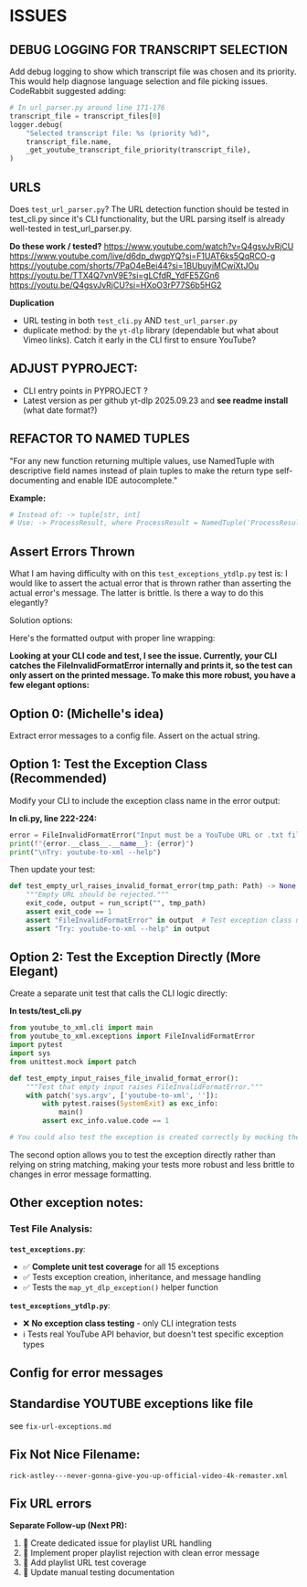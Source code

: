 # ISSUES

## DEBUG LOGGING FOR TRANSCRIPT SELECTION
Add debug logging to show which transcript file was chosen and its priority. This would help diagnose language selection and file picking issues. CodeRabbit suggested adding:

```python
# In url_parser.py around line 171-176
transcript_file = transcript_files[0]
logger.debug(
    "Selected transcript file: %s (priority %d)",
    transcript_file.name,
    _get_youtube_transcript_file_priority(transcript_file),
)
```

## URLS
Does `test_url_parser.py`? The URL detection function should be tested in test_cli.py since it's CLI functionality, but the URL parsing itself is already well-tested in test_url_parser.py.

**Do these work / tested?**
https://www.youtube.com/watch?v=Q4gsvJvRjCU
https://www.youtube.com/live/d6dp_dwgpYQ?si=F1UAT6ks5QqRCO-g
https://youtube.com/shorts/7PaO4eBei44?si=1BUbuyiMCwiXtJOu
https://youtu.be/TTX4Q7vnV9E?si=gLCfdR_YdFE5ZGn6
https://youtu.be/Q4gsvJvRjCU?si=HXoO3rP77S6b5HG2
  

**Duplication**
- URL testing in both `test_cli.py` AND `test_url_parser.py`
- duplicate method: by the `yt-dlp` library (dependable but what about Vimeo links). Catch it early in the CLI first to ensure YouTube?

## ADJUST PYPROJECT:
- CLI entry points in PYPROJECT ?
- Latest version as per github yt-dlp 2025.09.23 and **see readme install** (what date format?)

## REFACTOR TO NAMED TUPLES
"For any new function returning multiple values, use NamedTuple with descriptive field names instead of plain tuples to make the return type self-documenting and enable IDE autocomplete."

**Example:**
```python
# Instead of: -> tuple[str, int]
# Use: -> ProcessResult, where ProcessResult = NamedTuple('ProcessResult', [('content', str), ('count', int)])
```

## Assert Errors Thrown

What I am having difficulty with on this `test_exceptions_ytdlp.py` test is: I would like to assert the actual error that is thrown rather than asserting the actual error's message. The latter is brittle. Is there a way to do this elegantly?

Solution options:

<options>
Here's the formatted output with proper line wrapping:

**Looking at your CLI code and test, I see the issue. Currently, your CLI catches the FileInvalidFormatError internally and prints it, so the test can only assert on the printed message. To make this more robust, you have a few elegant options:**

## Option 0: (Michelle's idea)
Extract error messages to a config file. Assert on the actual string.

## Option 1: Test the Exception Class (Recommended)

Modify your CLI to include the exception class name in the error output:

**In cli.py, line 222-224:**
```python
error = FileInvalidFormatError("Input must be a YouTube URL or .txt file")
print(f"{error.__class__.__name__}: {error}")
print("\nTry: youtube-to-xml --help")
```

Then update your test:

```python
def test_empty_url_raises_invalid_format_error(tmp_path: Path) -> None:
    """Empty URL should be rejected."""
    exit_code, output = run_script("", tmp_path)
    assert exit_code == 1
    assert "FileInvalidFormatError" in output  # Test exception class name
    assert "Try: youtube-to-xml --help" in output
```

## Option 2: Test the Exception Directly (More Elegant)

Create a separate unit test that calls the CLI logic directly:

**In tests/test_cli.py**
```python
from youtube_to_xml.cli import main
from youtube_to_xml.exceptions import FileInvalidFormatError
import pytest
import sys
from unittest.mock import patch

def test_empty_input_raises_file_invalid_format_error():
    """Test that empty input raises FileInvalidFormatError."""
    with patch('sys.argv', ['youtube-to-xml', '']):
        with pytest.raises(SystemExit) as exc_info:
            main()
        assert exc_info.value.code == 1

# You could also test the exception is created correctly by mocking the error handling
```

The second option allows you to test the exception directly rather than relying on string matching, making your tests more robust and less brittle to changes in error message formatting.
</options>

## Other exception notes:
### Test File Analysis:

**`test_exceptions.py`**:
- ✅ **Complete unit test coverage** for all 15 exceptions
- ✅ Tests exception creation, inheritance, and message handling
- ✅ Tests the `map_yt_dlp_exception()` helper function

**`test_exceptions_ytdlp.py`**:
- ❌ **No exception class testing** - only CLI integration tests
- ℹ️  Tests real YouTube API behavior, but doesn't test specific exception types

## Config for error messages

## Standardise YOUTUBE exceptions like file

see `fix-url-exceptions.md`

## Fix Not Nice Filename:

`rick-astley---never-gonna-give-you-up-official-video-4k-remaster.xml`

## Fix URL errors

**Separate Follow-up (Next PR):**
1. 🔴 Create dedicated issue for playlist URL handling
2. 🔴 Implement proper playlist rejection with clean error message
3. 🔴 Add playlist URL test coverage
4. 🔴 Update manual testing documentation